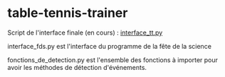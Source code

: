 # table-tennis-trainer

Script de l'interface finale (en cours) : [interface_tt.py](https://github.com/centralelyon/table-tennis-trainer/blob/main/interface_tt.py)

interface_fds.py est l'interface du programme de la fête de la science

fonctions_de_detection.py est l'ensemble des fonctions à importer pour avoir les méthodes de détection d'événements.
